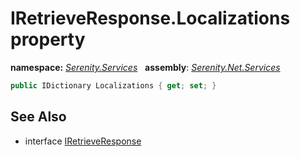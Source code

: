 # IRetrieveResponse.Localizations property
**namespace:** *[Serenity.Services](../../README.md#serenity.services-namespace)*   **assembly**: *[Serenity.Net.Services](../../README.md)*

```csharp
public IDictionary Localizations { get; set; }
```

## See Also

* interface [IRetrieveResponse](../IRetrieveResponse.md)